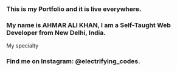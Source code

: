 ### This is my Portfolio and it is live everywhere.

### My name is AHMAR ALI KHAN, I am a Self-Taught Web Developer from New Delhi, India.

My specialty

### Find me on Instagram: @electrifying_codes.
